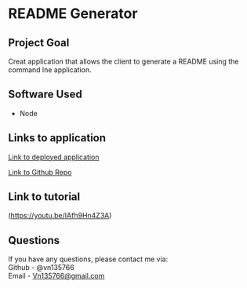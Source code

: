 # README Generator
## Project Goal
Creat application that allows the client to generate a README using the command lne application.

## Software Used
* Node

## Links to application

[Link to deployed application](https://vn135766.github.io/9-Challenge/)

[Link to Github Repo](https://github.com/VN135766/9-Challenge.git)


## Link to tutorial
(https://youtu.be/IAfh9Hn4Z3A)


## Questions

If you have any questions, please contact me via:
<br>
Github - @vn135766
<br>
Email - Vn135766@gmail.com 
